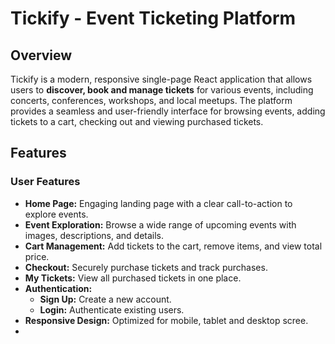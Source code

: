 # Tickify - Event Ticketing Platform

## Overview
Tickify is a modern, responsive single-page React application that allows users to **discover, book and manage tickets** for various events, including concerts, conferences, workshops, and local meetups. The platform provides a seamless and user-friendly interface for browsing events, adding tickets to a cart, checking out and viewing purchased tickets.

## Features

### User Features
- **Home Page:** Engaging landing page with a clear call-to-action to explore events.
- **Event Exploration:** Browse a wide range of upcoming events with images, descriptions, and details.
- **Cart Management:** Add tickets to the cart, remove items, and view total price.
- **Checkout:** Securely purchase tickets and track purchases.
- **My Tickets:** View all purchased tickets in one place.
- **Authentication:**
  - **Sign Up:** Create a new account.
  - **Login:** Authenticate existing users.
- **Responsive Design:** Optimized for mobile, tablet and desktop scree.
- 




